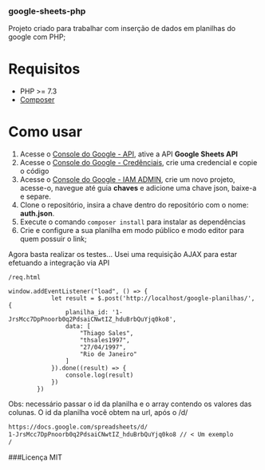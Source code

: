### google-sheets-php
Projeto criado para trabalhar com inserção de dados em planilhas do google com PHP;

# Requisitos
- PHP >= 7.3
- [Composer](https://getcomposer.org/)

# Como usar
1. Acesse o [Console do Google - API](https://console.cloud.google.com/apis/dashboard), ative a API **Google Sheets API**
1. Acesse o [Console do Google - Credênciais](https://console.cloud.google.com/apis/credentials), crie uma credencial e copie o código
1. Acesse o [Console do Google - IAM ADMIN](https://console.cloud.google.com/iam-admin/serviceaccounts), crie um novo projeto, acesse-o, navegue até guia **chaves** e adicione uma chave json, baixe-a e separe.
1. Clone o repositório, insira a chave dentro do repositório com o nome: **auth.json**.
1. Execute o comando `composer install` para instalar as dependências
1. Crie e configure a sua planilha em modo público e modo editor para quem possuir o link;

Agora basta realizar os testes...
Usei uma requisição AJAX para estar efetuando a integração via API

`/req.html`
```JS
window.addEventListener("load", () => {
            let result = $.post('http://localhost/google-planilhas/', {
                planilha_id: '1-JrsMcc7DpPnoorb0q2PdsaiCNwtIZ_hduBrbQuYjq0ko8',
                data: [
                    "Thiago Sales",
                    "thsales1997",
                    "27/04/1997",
                    "Rio de Janeiro"
                ]
            }).done((result) => {
                console.log(result)
            })
        })
```
Obs: necessário passar o id da planilha e o array contendo os valores das colunas.
O id da planilha você obtem na url, após o /d/
```txt
https://docs.google.com/spreadsheets/d/
1-JrsMcc7DpPnoorb0q2PdsaiCNwtIZ_hduBrbQuYjq0ko8 // < Um exemplo
/
```

###Licença
MIT